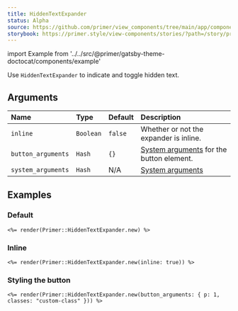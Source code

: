 ```yaml
---
title: HiddenTextExpander
status: Alpha
source: https://github.com/primer/view_components/tree/main/app/components/primer/hidden_text_expander.rb
storybook: https://primer.style/view-components/stories/?path=/story/primer-hidden-text-expander-component
---
```


import Example from '../../src/@primer/gatsby-theme-doctocat/components/example'

<!-- Warning: AUTO-GENERATED file, do not edit. Add code comments to your Ruby instead <3 -->

Use `HiddenTextExpander` to indicate and toggle hidden text.

## Arguments

| Name | Type | Default | Description |
| :- | :- | :- | :- |
| `inline` | `Boolean` | `false` | Whether or not the expander is inline. |
| `button_arguments` | `Hash` | `{}` | [System arguments](/system-arguments) for the button element. |
| `system_arguments` | `Hash` | N/A | [System arguments](/system-arguments) |

## Examples

### Default

<Example src="<span data-view-component='true' class='hidden-text-expander'><button aria-expanded='false' type='button' data-view-component='true' class='ellipsis-expander'>&hellip;</button></span>" />

```erb
<%= render(Primer::HiddenTextExpander.new) %>
```

### Inline

<Example src="<span data-view-component='true' class='hidden-text-expander inline'><button aria-expanded='false' type='button' data-view-component='true' class='ellipsis-expander'>&hellip;</button></span>" />

```erb
<%= render(Primer::HiddenTextExpander.new(inline: true)) %>
```

### Styling the button

<Example src="<span data-view-component='true' class='hidden-text-expander'><button aria-expanded='false' type='button' data-view-component='true' class='ellipsis-expander custom-class p-1'>&hellip;</button></span>" />

```erb
<%= render(Primer::HiddenTextExpander.new(button_arguments: { p: 1, classes: "custom-class" })) %>
```
